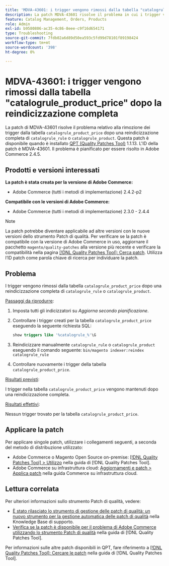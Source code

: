 ```yaml
---
title: 'MDVA-43601: i trigger vengono rimossi dalla tabella "catalogrule_product_price" dopo la reindicizzazione completa'
description: La patch MDVA-43601 risolve il problema in cui i trigger vengono rimossi dalla tabella "catalogrule_product_price" dopo una reindicizzazione completa di "catalogrule_rule" o "catalogrule_product". Questa patch è disponibile quando è installato [Quality Patches Tool (QPT)](https://experienceleague.adobe.com/en/docs/commerce-operations/tools/quality-patches-tool/quality-patches-tool-to-self-serve-quality-patches) 1.1.13. L'ID della patch è MDVA-43601. Il problema è pianificato per essere risolto in Adobe Commerce 2.4.5.
feature: Catalog Management, Orders, Products
role: Admin
exl-id: b9580806-ac35-4c86-8eee-c9f16d654171
type: Troubleshooting
source-git-commit: 7fdb02a6d89d50ea593c5fd99d78101f89198424
workflow-type: tm+mt
source-wordcount: '398'
ht-degree: 0%

---
```


# MDVA-43601: i trigger vengono rimossi dalla tabella &quot;catalogrule_product_price&quot; dopo la reindicizzazione completa

La patch di MDVA-43601 risolve il problema relativo alla rimozione dei trigger dalla tabella `catalogrule_product_price` dopo una reindicizzazione completa di `catalogrule_rule` o `catalogrule_product`. Questa patch è disponibile quando è installato [QPT (Quality Patches Tool)](https://experienceleague.adobe.com/en/docs/commerce-operations/tools/quality-patches-tool/quality-patches-tool-to-self-serve-quality-patches) 1.1.13. L&#39;ID della patch è MDVA-43601. Il problema è pianificato per essere risolto in Adobe Commerce 2.4.5.

## Prodotti e versioni interessati

**La patch è stata creata per la versione di Adobe Commerce:**

* Adobe Commerce (tutti i metodi di implementazione) 2.4.2-p2

**Compatibile con le versioni di Adobe Commerce:**

* Adobe Commerce (tutti i metodi di implementazione) 2.3.0 - 2.4.4

>[!NOTE]
>
>La patch potrebbe diventare applicabile ad altre versioni con le nuove versioni dello strumento Patch di qualità. Per verificare se la patch è compatibile con la versione di Adobe Commerce in uso, aggiornare il pacchetto `magento/quality-patches` alla versione più recente e verificare la compatibilità nella pagina [[!DNL Quality Patches Tool]: Cerca patch](https://experienceleague.adobe.com/en/docs/commerce-operations/tools/quality-patches-tool/quality-patches-tool-to-self-serve-quality-patches). Utilizza l’ID patch come parola chiave di ricerca per individuare la patch.

## Problema

I trigger vengono rimossi dalla tabella `catalogrule_product_price` dopo una reindicizzazione completa di `catalogrule_rule` o `catalogrule_product`.

<u>Passaggi da riprodurre</u>:

1. Imposta tutti gli indicizzatori su *Aggiorna secondo pianificazione*.
1. Controllare i trigger creati per la tabella `catalogrule_product_price` eseguendo la seguente richiesta SQL:

   ```sql
   show triggers like '%catalogrule_%'\G
   ```

1. Reindicizzare manualmente `catalogrule_rule` o `catalogrule_product` eseguendo il comando seguente: `bin/magento indexer:reindex catalogrule_rule`
1. Controllare nuovamente i trigger della tabella `catalogrule_product_price`.

<u>Risultati previsti</u>:

I trigger nella tabella `catalogrule_product_price` vengono mantenuti dopo una reindicizzazione completa.

<u>Risultati effettivi</u>:

Nessun trigger trovato per la tabella `catalogrule_product_price`.

## Applicare la patch

Per applicare singole patch, utilizzare i collegamenti seguenti, a seconda del metodo di distribuzione utilizzato:

* Adobe Commerce o Magento Open Source on-premise: [[!DNL Quality Patches Tool] > Utilizzo](/help/tools/quality-patches-tool/usage.md) nella guida di [!DNL Quality Patches Tool].
* Adobe Commerce su infrastruttura cloud: [Aggiornamenti e patch > Applica patch](https://experienceleague.adobe.com/docs/commerce-cloud-service/user-guide/develop/upgrade/apply-patches.html) nella guida Commerce su infrastruttura cloud.

## Lettura correlata

Per ulteriori informazioni sullo strumento Patch di qualità, vedere:

* [È stato rilasciato lo strumento di gestione delle patch di qualità: un nuovo strumento per la gestione automatica delle patch di qualità](https://experienceleague.adobe.com/en/docs/commerce-operations/tools/quality-patches-tool/quality-patches-tool-to-self-serve-quality-patches) nella Knowledge Base di supporto.
* [Verifica se la patch è disponibile per il problema di Adobe Commerce utilizzando lo strumento Patch di qualità](/help/tools/quality-patches-tool/patches-available-in-qpt/check-patch-for-magento-issue-with-magento-quality-patches.md) nella guida di [!DNL Quality Patches Tool].

Per informazioni sulle altre patch disponibili in QPT, fare riferimento a [[!DNL Quality Patches Tool]: Cercare le patch](https://experienceleague.adobe.com/tools/commerce-quality-patches/index.html) nella guida di [!DNL Quality Patches Tool].
